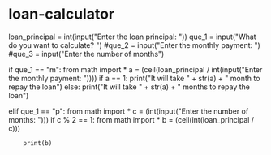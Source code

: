 # loan-calculator
loan_principal = int(input("Enter the loan principal: "))
que_1 = input("What do you want to calculate? ")
#que_2 = input("Enter the monthly payment: ")
#que_3 = input("Enter the number of months")

if que_1 == "m":
    from math import *
    a = (ceil(loan_principal / int(input("Enter the monthly payment: "))))
    if a == 1:
        print("It will take " + str(a) + " month to repay the loan")
    else:
        print("It will take " + str(a) + " months to repay the loan")

elif que_1 == "p":
    from math import *
    c = (int(input("Enter the number of months: ")))
    if c % 2 == 1:
        from math import *
        b = (ceil(int(loan_principal / c)))

        print(b)
